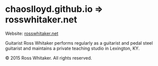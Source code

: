 # chaoslloyd.github.io => rosswhitaker.net

Website: [rosswhitaker.net](http://rosswhitaker.net)

Guitarist Ross Whitaker performs regularly as a guitarist and pedal steel guitarist and maintains a private teaching studio in Lexington, KY.

&copy; 2015 Ross Whitaker. All rights reserved.
